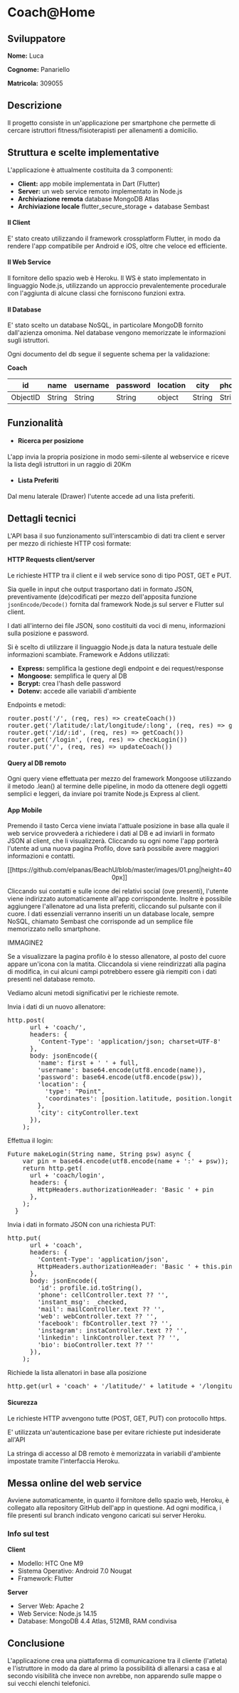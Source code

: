 # Coach@Home

## Sviluppatore

**Nome:** Luca 

**Cognome:** Panariello 

**Matricola:** 309055

## Descrizione
Il progetto consiste in un'applicazione per smartphone che permette di cercare istruttori fitness/fisioterapisti per allenamenti a domicilio.

## Struttura e scelte implementative
L'applicazione è attualmente costituita da 3 componenti:
- **Client:**  app mobile implementata in Dart (Flutter)
- **Server:** un web service remoto implementato in Node.js
- **Archiviazione remota** database MongoDB Atlas
- **Archiviazione locale** flutter_secure_storage + database Sembast

#### Il Client
E' stato creato utilizzando il framework crossplatform Flutter, in modo da rendere l'app compatibile per Android e iOS, oltre che veloce ed efficiente.

#### Il Web Service
Il fornitore dello spazio web è Heroku.
Il WS è stato implementato in linguaggio Node.js, utilizzando un approccio prevalentemente procedurale con l'aggiunta di alcune classi che forniscono funzioni extra.

#### Il Database
E' stato scelto un database NoSQL, in particolare MongoDB fornito dall'azienza omonima. Nel database vengono memorizzate le informazioni sugli istruttori.

Ogni documento del db segue il seguente schema per la validazione:

**Coach**

| id | name | username | password | location | city | phone | instant_msg | mail | web | facebook | instagram | linkedin | bio |
| -- | ---- | -------- | -------- | -------- | ---- | ----- | ---------- | ---- | --- | -------- | --------- | -------- | --- |
| ObjectID | String | String | String | object | String | String | boolean | String | String | String | String | String | String |


## Funzionalità
- #### Ricerca per posizione
L'app invia la propria posizione in modo semi-silente al webservice e riceve la lista degli istruttori in un raggio di 20Km
- #### Lista Preferiti
Dal menu laterale (Drawer) l'utente accede ad una lista preferiti.

## Dettagli tecnici
L'API basa il suo funzionamento sull'interscambio di dati tra client e server per mezzo di richieste HTTP così formate:

#### HTTP Requests client/server
Le richieste HTTP tra il client e il web service sono di tipo POST, GET e PUT.

Sia quelle in input che output trasportano dati in formato JSON, preventivamente (de)codificati per mezzo dell'apposita funzione <code>jsonEncode/Decode()</code> fornita dal framework Node.js sul server e Flutter sul client.

I dati all'interno dei file JSON, sono costituiti da voci di menu, informazioni sulla posizione e password.

Si è scelto di utilizzare il linguaggio Node.js data la natura testuale delle informazioni scambiate.
Framework e Addons utilizzati:

- **Express:** semplifica la gestione degli endpoint e dei request/response
- **Mongoose:** semplifica le query al DB
- **Bcrypt:** crea l'hash delle password
- **Dotenv:** accede alle variabili d'ambiente

Endpoints e metodi:

<pre>
router.post('/', (req, res) => createCoach())
router.get('/latitude/:lat/longitude/:long', (req, res) => getCoaches())
router.get('/id/:id', (req, res) => getCoach())
router.get('/login', (req, res) => checkLogin())
router.put('/', (req, res) => updateCoach())
</pre>

#### Query al DB remoto
Ogni query viene effettuata per mezzo del framework Mongoose utilizzando il metodo .lean() al termine delle pipeline, in modo da ottenere degli oggetti semplici e leggeri, da inviare poi tramite Node.js Express al client.

#### App Mobile
Premendo il tasto Cerca viene inviata l'attuale posizione in base alla quale il web service provvederà a richiedere i dati al DB e ad inviarli in formato JSON al client, che li visualizzerà. Cliccando su ogni nome l'app porterà l'utente ad una nuova pagina Profilo, dove sarà possibile avere maggiori informazioni e contatti.

<p align="center">[[https://github.com/elpanas/BeachU/blob/master/images/01.png|height=400px]]</p>

Cliccando sui contatti e sulle icone dei relativi social (ove presenti), l'utente viene indirizzato automaticamente all'app corrispondente.
Inoltre è possibile aggiungere l'allenatore ad una lista preferiti, cliccando sul pulsante con il cuore. I dati essenziali verranno inseriti un un database locale, sempre NoSQL, chiamato Sembast che corrisponde ad un semplice file memorizzato nello smartphone.

IMMAGINE2

Se a visualizzare la pagina profilo è lo stesso allenatore, al posto del cuore appare un'icona con la matita. Cliccandola si viene reindirizzati alla pagina di modifica, in cui alcuni campi potrebbero essere già riempiti con i dati presenti nel database remoto.

Vediamo alcuni metodi significativi per le richieste remote.

Invia i dati di un nuovo allenatore:

<pre>
http.post(
      url + 'coach/',
      headers: <String, String>{
        'Content-Type': 'application/json; charset=UTF-8'
      },
      body: jsonEncode(<String, dynamic>{
        'name': first + ' ' + full,
        'username': base64.encode(utf8.encode(name)),
        'password': base64.encode(utf8.encode(psw)),
        'location': {
          'type': "Point",
          'coordinates': [position.latitude, position.longitude]
        },
        'city': cityController.text
      }),
    );
</pre>

Effettua il login:

<pre>
Future makeLogin(String name, String psw) async {
    var pin = base64.encode(utf8.encode(name + ':' + psw));
    return http.get(
      url + 'coach/login',
      headers: <String, String>{
        HttpHeaders.authorizationHeader: 'Basic ' + pin
      },
    );
  }
</pre>

Invia i dati in formato JSON con una richiesta PUT:

<pre>
http.put(
      url + 'coach',
      headers: <String, String>{
        'Content-Type': 'application/json',
        HttpHeaders.authorizationHeader: 'Basic ' + this.pin
      },
      body: jsonEncode(<String, dynamic>{
        'id': profile.id.toString(),
        'phone': cellController.text ?? '',
        'instant_msg': _checked,
        'mail': mailController.text ?? '',
        'web': webController.text ?? '',
        'facebook': fbController.text ?? '',
        'instagram': instaController.text ?? '',
        'linkedin': linkController.text ?? '',
        'bio': bioController.text ?? ''
      }),
    );
</pre>

Richiede la lista allenatori in base alla posizione
<pre>
http.get(url + 'coach' + '/latitude/' + latitude + '/longitude/' + longitude)
</pre>


#### Sicurezza
Le richieste HTTP avvengono tutte (POST, GET, PUT) con protocollo https.

E' utilizzata un'autenticazione base per evitare richieste put indesiderate all'API

La stringa di accesso al DB remoto è memorizzata in variabili d'ambiente impostate tramite l'interfaccia Heroku.

## Messa online del web service
Avviene automaticamente, in quanto il fornitore dello spazio web, Heroku, è collegato alla repository GitHub dell'app in questione. Ad ogni modifica, i file presenti sul branch indicato vengono caricati sui server Heroku.

### Info sul test

**Client**
* Modello: HTC One M9
* Sistema Operativo: Android 7.0 Nougat
* Framework: Flutter

**Server**
* Server Web: Apache 2
* Web Service: Node.js 14.15
* Database: MongoDB 4.4 Atlas, 512MB, RAM condivisa

## Conclusione
L'applicazione crea una piattaforma di comunicazione tra il cliente (l'atleta) e l'istruttore in modo da dare al primo la possibilità di allenarsi a casa e al secondo visibilità che invece non avrebbe, non apparendo sulle mappe o sui vecchi elenchi telefonici.


